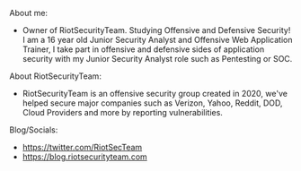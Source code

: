 About me:
- Owner of RiotSecurityTeam. Studying Offensive and Defensive Security! I am a 16 year old Junior Security Analyst and Offensive Web Application Trainer, I take part in offensive and defensive sides of application security with my Junior Security Analyst role such as Pentesting or SOC. 

About RiotSecurityTeam:
- RiotSecurityTeam is an offensive security group created in 2020, we've helped secure major companies such as Verizon, Yahoo, Reddit, DOD, Cloud Providers and more by reporting vulnerabilities.

Blog/Socials:
- https://twitter.com/RiotSecTeam
- https://blog.riotsecurityteam.com

